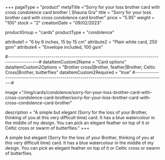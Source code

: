 +++
pageType = "product"
metaTitle ="Sorry for your loss brother card with cross condolence card brother | Shauna Gra"
title = "Sorry for your loss brother card with cross condolence card brother"
price = "5.95"
weight = "100"
stock = "2"
creationDate = "09/02/2023"

productGroup = "cards"
productType = "condolence"
 
 
attribute1 = "6 by 6 inches, 15 by 15 cm" 
attribute2 = "Plain white card, 250 gsm" 
attribute4 = "Envelope included, 100 gsm"
 
#---------------------------------------------------------------------------------------------#
dataItemCustom2Name = "Card options"
dataItemCustom2Options = "Brother cross|Brother, feather|Brother, Celtic Cross|Brother, butterflies"
dataItemCustom2Required = "true"
#---------------------------------------------------------------------------------------------#
 
image ="/img/cards/condolence/sorry-for-your-loss-brother-card-with-cross-condolence-card-brother/sorry-for-your-loss-brother-card-with-cross-condolence-card-brother"
 
description = "A simple but elegant (Sorry for the loss of your Brother, thinking of you at this very difficult time) card.  It has a blue watercolour in the middle of my design.  You can pick an elegant feather on top of it or Celtic cross or swarm of butterflies."
+++

A simple but elegant (Sorry for the loss of your Brother, thinking of you at this very difficult time) card. It has a blue watercolour in the middle of my design. You can pick an elegant feather on top of it or Celtic cross or swarm of butterflies.
